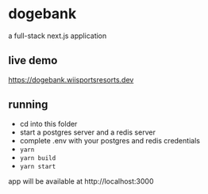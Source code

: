 # dogebank

a full-stack next.js application

## live demo

<https://dogebank.wiisportsresorts.dev>

## running

- cd into this folder
- start a postgres server and a redis server
- complete .env with your postgres and redis credentials
- `yarn`
- `yarn build`
- `yarn start`

app will be available at http://localhost:3000
